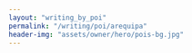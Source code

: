 ```yaml
---
layout: "writing_by_poi"
permalink: "/writing/poi/arequipa"
header-img: "assets/owner/hero/pois-bg.jpg"
---
```

